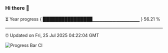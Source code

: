 ### Hi there 👋

⏳ Year progress { ████████████████▁▁▁▁▁▁▁▁▁▁▁▁▁▁ } 56.21 %

---

⏰ Updated on Fri, 25 Jul 2025 04:22:04 GMT

![Progress Bar CI](https://github.com/IshwaranRudhara/GIT-ACTION/workflows/Progress%20Bar%20CI/badge.svg)
